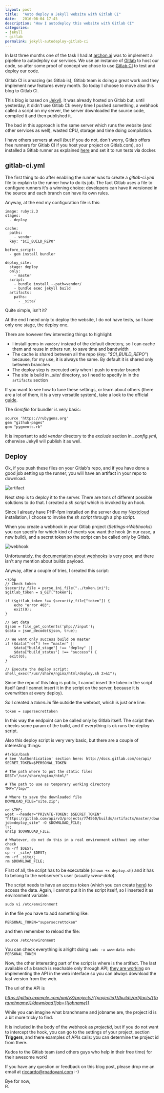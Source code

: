 ```yaml
---
layout: post
title:  "Auto deploy a Jekyll website with Gitlab CI"
date:   2016-08-04 17:45
description: "How I autodeploy this website with Gitlab CI"
categories:
- jekyll
- gitlab
permalink: jekyll-autodeploy-gitlab-ci
---
```


In last three months one of the task I had at [archon.ai][0] was to implement a
pipeline to autodeploy our services. We use an instance of [Gitlab][1] to host
our code, so after some proof of concept we chose to use [Gitlab CI][2] to test
and deploy our code.

Gitlab CI is amazing (as Gitlab is), Gitlab team is doing a great work and they
implement new features every month. So today I choose to move also this blog to
Gitlab CI.

This blog is based on [Jekyll][3]. It was already hosted on Gitlab but, until
yesterday, it didn't use Gitlab CI: every time I pushed something, a webhook
called a script on my server, the server downloaded the source code, compiled it
and then published it.

The bad in this approach is the same server which runs the website (and other
services as well), wasted CPU, storage and time doing compilation.

I have others servers at well (but if you do not, don't worry, Gitlab offers
free runners for Gitlab CI if you host your project on Gitlab.com), so I
installed a Gitlab runner as explained [here][4] and set it to run tests via
docker.

## gitlab-ci.yml

The first thing to do after enabling the runner was to create a *gitlab-ci.yml*
file to explain to the runner how to do its job. The fact Gitlab uses a file to
configure runners it's a winning choice: developers can have it versioned in the
source and each branch can have its own rules.

Anyway, at the end my configuration file is this:

```
image: ruby:2.3
stages:
  - deploy

cache:
  paths:
    - vendor
  key: "$CI_BUILD_REPO"

before_script:
  - gem install bundler

deploy_site:
  stage: deploy
  only:
    - master
  script:
    - bundle install --path=vendor/
    - bundle exec jekyll build
  artifacts:
    paths:
      - _site/
```

Quite simple, isn't it?

At the end I need only to deploy the website, I do not have tests, so I have
only one stage, the deploy one.

There are however few interesting things to highlight:

- I install gems in `vendor/` instead of the default directory, so I can cache them and reuse in others run, to save time and bandwidth
- The cache is shared between all the repo (*key: "$CI_BUILD_REPO"*) because, for my use, it is always the same. By default it is shared only between branches
- The deploy step is executed only when I push to *master* branch
- The site is build in *_site/* directory, so I need to specify in in the `artifacts` section

If you want to see how to tune these settings, or learn about others (there are
a lot of them, it is a very versatile system), take a look to the official
[guide][5].

The *Gemfile* for bundler is very basic:

```
source 'https://rubygems.org'
gem "github-pages"
gem "pygments.rb"
```

It is important to add *vendor* directory to the *exclude* section in
*_config.yml*, otherwise Jekyll will publish it as well.

## Deploy

Ok, if you push these files on your Gitlab's repo, and if you have done a good
job setting up the runner, you will have an artifact in your repo to download.

![artifact][6]

Next step is to deploy it to the server. There are tons of different possible
solutions to do that. I created a *sh script* which is invoked by an hook.

Since I already have PHP-fpm installed on the server due my [Nextcloud][7]
installation, I choose to invoke the *sh script* through a php script.

When you create a webhook in your Gitlab project (*Settings->Webhooks*) you can
specify for which kind of events you want the hook (in our case, a new build),
and a secret token so the script can be called only by Gitlab.

![webhook][8]

Unfortunately, the [documentation about webhooks][9] is very poor, and there
isn't any mention about builds payload.

Anyway, after a couple of tries, I created this script:

```
<?php
// Check token
$security_file = parse_ini_file("../token.ini");
$gitlab_token = $_GET["token"];

if ($gitlab_token !== $security_file["token"]) {
    echo "error 403";
    exit(0);
}

// Get data
$json = file_get_contents('php://input');
$data = json_decode($json, true);

// We want only success build on master
if ($data["ref"] !== "master" ||
    $data["build_stage"] !== "deploy" ||
    $data["build_status"] !== "success") {
  exit(0);
}

// Execute the deploy script:
shell_exec("/usr/share/nginx/html/deploy.sh 2>&1");
```

Since the repo of this blog is public, I cannot insert the token in the script
itself (and I cannot insert it in the script on the server, because it is
overwritten at every deploy).

So I created a *token.ini* file outside the webroot, which is just one line:

```
token = supersecrettoken
```

In this way the endpoint can be called only by Gitlab itself. The script then
checks some param of the build, and if everything is ok runs the deploy script.

Also this deploy script is very very basic, but there are a couple of
interesting things:

```
#!/bin/bash
# See 'Authentication' section here: http://docs.gitlab.com/ce/api/
SECRET_TOKEN=$PERSONAL_TOKEN

# The path where to put the static files
DEST="/usr/share/nginx/html/"

# The path to use as temporary working directory
TMP="/tmp/"

# Where to save the downloaded file
DOWNLOAD_FILE="site.zip";

cd $TMP;
wget --header="PRIVATE-TOKEN: $SECRET_TOKEN" "https://gitlab.com/api/v3/projects/774560/builds/artifacts/master/download?job=deploy_site" -O $DOWNLOAD_FILE;
ls;
unzip $DOWNLOAD_FILE;

# Whatever, do not do this in a real environment without any other check
rm -rf $DEST;
cp -r _site/ $DEST;
rm -rf _site/;
rm $DOWNLOAD_FILE;
```

First of all, the script has to be executable (`chown +x deploy.sh`) and it has
to belong to the webserver's user (usually *www-data*).

The script needs to have an access token (which you can create [here][10]) to
access the data. Again, I cannot put it in the script itself, so I inserted it
as environment variable:

`sudo vi /etc/environment`

in the file you have to add something like:

`PERSONAL_TOKEN="supersecrettoken"`

and then remember to reload the file:

`source /etc/environment`

You can check everything is alright doing `sudo -u www-data echo PERSONAL_TOKEN`

Now, the other interesting part of the script is where is the artifact. The last
available of a branch is reachable only through API; [they are working][11] on
implementing the API in the web interface so you can always download the last
version from the web.

The url of the API is

*https://gitlab.example.com/api/v3/projects/{{projectid}}/builds/artifacts/{{branchname}}/download?job={{jobname}}*

While you can imagine what branchname and jobname are, the project id is a bit
more tricky to find.

It is included in the body of the webhook as *projectid*, but if you do not want
to intercept the hook, you can go to the settings of your project, section
**Triggers**, and there examples of APIs calls: you can determine the project id
from there.

Kudos to the Gitlab team (and others guys who help in their free time) for their
awesome work!

If you have any question or feedback on this blog post, please drop me an email
at [riccardo@rpadovani.com](mailto:riccardo@rpadovani.com) :-)

Bye for now,<br/>
R.

[0]: http://www.archon.ai/
[1]: http://gitlab.com/
[2]: https://about.gitlab.com/gitlab-ci/
[3]: https://jekyllrb.com/
[4]: https://gitlab.com/gitlab-org/gitlab-ci-multi-runner
[5]: http://docs.gitlab.com/ce/ci/yaml/README.html
[6]: https://img.rpadovani.com/posts/gitlab/1.png
[7]: https://nextcloud.com/
[8]: https://img.rpadovani.com/posts/gitlab/2.png
[9]: https://gitlab.com/help/web_hooks/web_hooks
[10]: https://gitlab.com/profile/personal_access_tokens
[11]: https://gitlab.com/gitlab-org/gitlab-ce/issues/4255
